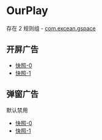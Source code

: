 # OurPlay

存在 2 规则组 - [com.excean.gspace](/src/apps/com.excean.gspace.ts)

## 开屏广告

- [快照-0](https://i.gkd.li/import/13296144)
- [快照-1](https://i.gkd.li/import/13385318)

## 弹窗广告

默认禁用

- [快照-0](https://i.gkd.li/import/13302890)
- [快照-1](https://i.gkd.li/import/13447122)
